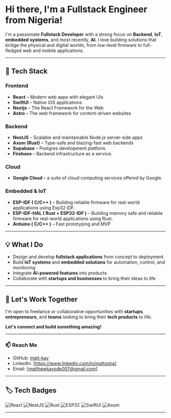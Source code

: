 
# Hi there, I'm a Fullstack  Engineer from Nigeria!

I'm a passionate **Fullstack  Developer** with a strong focus on  **Backend**, **IoT**, **embedded systems**, and most recently, **AI**. I love building solutions that bridge the physical and digital worlds, from low-level firmware to full-fledged web and mobile applications.

---

## 🚀 Tech Stack

### Frontend
- **React** – Modern web apps with elegant UIs
- **SwiftUI** – Native iOS applications
- **Nextjs** – The React Framework for the Web
- **Astro** – The web framework for content-driven websites

### Backend
- **NestJS** – Scalable and maintainable Node.js server-side apps
- **Axum (Rust)** – Type-safe and blazing-fast web backends
- **Supabase** – Postgres development platform.
- **Firebase** – Backend infrastructure as a service.

### Cloud
- **Google Cloud** – a suite of cloud computing services offered by Google.

### Embedded & IoT
- **ESP-IDF ( C/C++ )** – Building reliable firmware for real-world applications using Esp32 IDF.
- **ESP-IDF-HAL ( Rust + ESP32-IDF )** – Building memory safe and  reliable firmware for real-world applications using Rust.
- **Arduino ( C/C++ )** – Fast prototyping and MVP

---

## 💡 What I Do
- Design and develop **fullstack applications** from concept to deployment
- Build **IoT systems** and **embedded solutions** for automation, control, and monitoring
- Integrate **AI-powered features** into products
- Collaborate with **startups and businesses** to bring their ideas to life


---


## 🤝 Let's Work Together
I'm open to freelance or collaborative opportunities with **startups**, **entrepreneurs**, and **teams** looking to bring their **tech products** to life.

**Let's connect and build something amazing!**

---

### 📫 Reach Me
- GitHub: [matt-kay](https://github.com/matt-kay)
- LinkedIn: [https://www.linkedin.com/in/mattosha]
- Email: [matthewkayode007@gmail.com]

---
## 🏷️ Tech Badges

![React](https://img.shields.io/badge/React-20232A?style=for-the-badge&logo=react&logoColor=61DAFB)
![NestJS](https://img.shields.io/badge/NestJS-E0234E?style=for-the-badge&logo=nestjs&logoColor=white)
![Rust](https://img.shields.io/badge/Rust-000000?style=for-the-badge&logo=rust&logoColor=white)
![ESP32](https://img.shields.io/badge/ESP--IDF-FFDD00?style=for-the-badge&logo=espressif&logoColor=black)
![SwiftUI](https://img.shields.io/badge/SwiftUI-FA7343?style=for-the-badge&logo=swift&logoColor=white)
![Axum](https://img.shields.io/badge/Axum-Rusty?style=for-the-badge&logo=rust&logoColor=white&color=orange)

---
